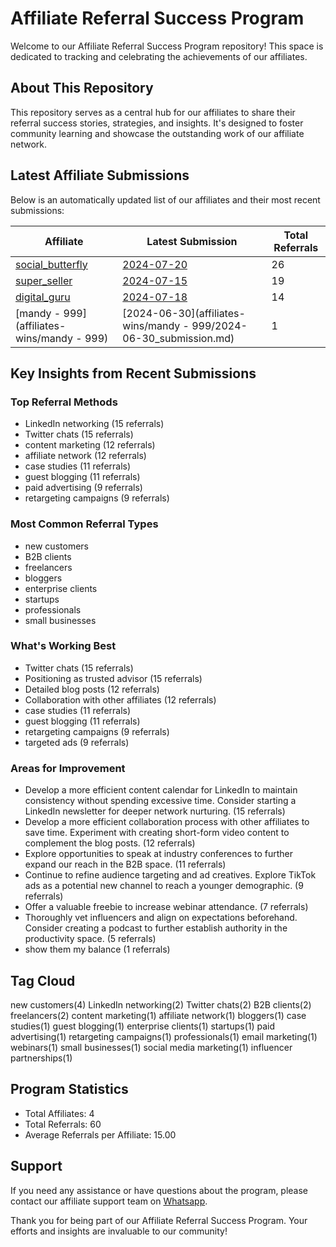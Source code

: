 # Affiliate Referral Success Program

Welcome to our Affiliate Referral Success Program repository! This space is dedicated to tracking and celebrating the achievements of our affiliates.

## About This Repository

This repository serves as a central hub for our affiliates to share their referral success stories, strategies, and insights. It's designed to foster community learning and showcase the outstanding work of our affiliate network.

## Latest Affiliate Submissions

Below is an automatically updated list of our affiliates and their most recent submissions:

<!-- AFFILIATE LIST START -->
| Affiliate | Latest Submission | Total Referrals |
|-----------|--------------------|-----------------|
| [social_butterfly](affiliates-wins/social_butterfly) | [2024-07-20](affiliates-wins/social_butterfly/2024-07-20_submission.md) | 26 |
| [super_seller](affiliates-wins/super_seller) | [2024-07-15](affiliates-wins/super_seller/2024-07-15_submission.md) | 19 |
| [digital_guru](affiliates-wins/digital_guru) | [2024-07-18](affiliates-wins/digital_guru/2024-07-18_submission.md) | 14 |
| [mandy - 999](affiliates-wins/mandy - 999) | [2024-06-30](affiliates-wins/mandy - 999/2024-06-30_submission.md) | 1 |

<!-- AFFILIATE LIST END -->

## Key Insights from Recent Submissions

### Top Referral Methods
<!-- TOP REFERRAL METHODS START -->
- LinkedIn networking (15 referrals)
- Twitter chats (15 referrals)
- content marketing (12 referrals)
- affiliate network (12 referrals)
- case studies (11 referrals)
- guest blogging (11 referrals)
- paid advertising (9 referrals)
- retargeting campaigns (9 referrals)
<!-- TOP REFERRAL METHODS END -->

### Most Common Referral Types
<!-- COMMON REFERRAL TYPES START -->
- new customers
- B2B clients
- freelancers
- bloggers
- enterprise clients
- startups
- professionals
- small businesses
<!-- COMMON REFERRAL TYPES END -->

### What's Working Best
<!-- WHATS WORKING BEST START -->
- Twitter chats (15 referrals)
- Positioning as trusted advisor (15 referrals)
- Detailed blog posts (12 referrals)
- Collaboration with other affiliates (12 referrals)
- case studies (11 referrals)
- guest blogging (11 referrals)
- retargeting campaigns (9 referrals)
- targeted ads (9 referrals)
<!-- WHATS WORKING BEST END -->

### Areas for Improvement
<!-- AREAS FOR IMPROVEMENT START -->
- Develop a more efficient content calendar for LinkedIn to maintain consistency without 
spending excessive time. Consider starting a LinkedIn newsletter for deeper network nurturing.
 (15 referrals)
- Develop a more efficient collaboration process with other affiliates to save time. Experiment with creating short-form video content to complement the blog posts.
 (12 referrals)
- Explore opportunities to speak at industry conferences to further expand our reach in the B2B space.
 (11 referrals)
- Continue to refine audience targeting and ad creatives. Explore TikTok ads as a potential new channel to reach a younger demographic.
 (9 referrals)
- Offer a valuable freebie to increase webinar attendance.
 (7 referrals)
- Thoroughly vet influencers and align on expectations beforehand. Consider creating a podcast to further establish authority in the productivity space.
 (5 referrals)
- show them my balance
 (1 referrals)
<!-- AREAS FOR IMPROVEMENT END -->

## Tag Cloud
<!-- TAG CLOUD START -->
new customers(4) LinkedIn networking(2) Twitter chats(2) B2B clients(2) freelancers(2) content marketing(1) affiliate network(1) bloggers(1) case studies(1) guest blogging(1) enterprise clients(1) startups(1) paid advertising(1) retargeting campaigns(1) professionals(1) email marketing(1) webinars(1) small businesses(1) social media marketing(1) influencer partnerships(1)
<!-- TAG CLOUD END -->

## Program Statistics
<!-- PROGRAM STATS START -->
- Total Affiliates: 4
- Total Referrals: 60
- Average Referrals per Affiliate: 15.00
<!-- PROGRAM STATS END -->

## Support
If you need any assistance or have questions about the program, please contact our affiliate support team on [Whatsapp](https://wa.me/message/3IE3FXO3INXHM1).

Thank you for being part of our Affiliate Referral Success Program. Your efforts and insights are invaluable to our community!